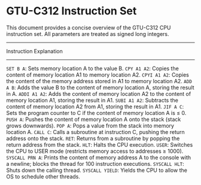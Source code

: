 # GTU-C312 Instruction Set

This document provides a concise overview of the GTU-C312 CPU instruction set. All parameters are treated as signed long integers.

___



Instruction	Explanation

___



`SET B A`: Sets memory location A to the value B.
`CPY A1 A2`: Copies the content of memory location A1 to memory location A2.
`CPYI A1 A2`: Copies the content of the memory address stored in A1 to memory location A2.
`ADD A B`: Adds the value B to the content of memory location A, storing the result in A.
`ADDI A1 A2`: Adds the content of memory location A2 to the content of memory location A1, storing the result in A1.
`SUBI A1 A2`: Subtracts the content of memory location A2 from A1, storing the result in A1.
`JIF A C`: Sets the program counter to C if the content of memory location A is ≤ 0.
`PUSH A`: Pushes the content of memory location A onto the stack (stack grows downwards).
`POP A`: Pops a value from the stack into memory location A.
`CALL C`: Calls a subroutine at instruction C, pushing the return address onto the stack.
`RET`: Returns from a subroutine by popping the return address from the stack.
`HLT`: Halts the CPU execution.
`USER`: Switches the CPU to USER mode (restricts memory access to addresses ≥ 1000).
`SYSCALL PRN A`: Prints the content of memory address A to the console with a newline; blocks the thread for 100 instruction executions.
`SYSCALL HLT`: Shuts down the calling thread.
`SYSCALL YIELD`: Yields the CPU to allow the OS to schedule other threads.